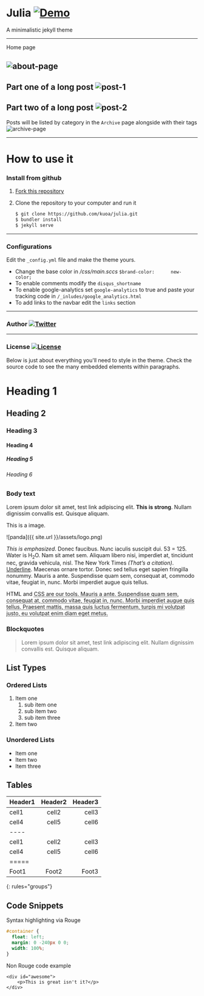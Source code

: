 # Julia [![Demo](https://img.shields.io/badge/julia-demo-green.svg)](http://kuoa.github.io)

A minimalistic jekyll theme

---------------------------
Home page

![about-page](https://raw.githubusercontent.com/kuoa/julia/master/assets/home.png)
---------------------------

Part one of a long post
![post-1](https://raw.githubusercontent.com/kuoa/julia/master/assets/post_1.png)
---------------------------

Part two of a long post
![post-2](https://raw.githubusercontent.com/kuoa/julia/master/assets/post_2.png)
---------------------------

Posts will be listed by category in the `Archive` page alongside with their tags
![archive-page](https://raw.githubusercontent.com/kuoa/julia/master/assets/archive.png)

---------------------------

How to use it
=========


### Install from github

1. [Fork this repository](https://github.com/kuoa/julia/fork)

2. Clone the repository to your computer and run it

    ``` sh
    $ git clone https://github.com/kuoa/julia.git
    $ bundler install
    $ jekyll serve
    ```

---------------------------

### Configurations
Edit the `_config.yml` file and make the theme yours.
 * Change the base color in */css/main.sccs*  ```$brand-color:      new-color;```
 * To enable comments modify the ```disqus_shortname```
 * To enable google-analytics set ```google-analytics``` to true and paste your tracking code in ```/_inludes/google_analytics.html```
 * To add links to the navbar edit the ```links``` section

---------------------------
### Author  [![Twitter](https://img.shields.io/badge/kuoa-<3-66BAB7.svg)](https://github.com/kuoa)

---------------------------
### License  [![License](https://img.shields.io/npm/l/express.svg)](https://github.com/kuoa/julia/blob/master/LICENSE)






Below is just about everything you'll need to style in the theme. Check the source code to see the many embedded elements within paragraphs.

# Heading 1

## Heading 2

### Heading 3

#### Heading 4

##### Heading 5

###### Heading 6

### Body text

Lorem ipsum dolor sit amet, test link adipiscing elit. **This is strong**. Nullam dignissim convallis est. Quisque aliquam.

This is a image.

![panda]({{ site.url }}/assets/logo.png)


*This is emphasized*. Donec faucibus. Nunc iaculis suscipit dui. 53 = 125. Water is H<sub>2</sub>O. Nam sit amet sem. Aliquam libero nisi, imperdiet at, tincidunt nec, gravida vehicula, nisl. The New York Times <cite>(That’s a citation)</cite>. <u>Underline</u>. Maecenas ornare tortor. Donec sed tellus eget sapien fringilla nonummy. Mauris a ante. Suspendisse quam sem, consequat at, commodo vitae, feugiat in, nunc. Morbi imperdiet augue quis tellus.

HTML and <abbr title="cascading stylesheets">CSS<abbr> are our tools. Mauris a ante. Suspendisse quam sem, consequat at, commodo vitae, feugiat in, nunc. Morbi imperdiet augue quis tellus. Praesent mattis, massa quis luctus fermentum, turpis mi volutpat justo, eu volutpat enim diam eget metus.

### Blockquotes

> Lorem ipsum dolor sit amet, test link adipiscing elit. Nullam dignissim convallis est. Quisque aliquam.

## List Types

### Ordered Lists

1. Item one
   1. sub item one
   2. sub item two
   3. sub item three
2. Item two

### Unordered Lists

* Item one
* Item two
* Item three

## Tables

| Header1 | Header2 | Header3 |
|:--------|:-------:|--------:|
| cell1   | cell2   | cell3   |
| cell4   | cell5   | cell6   |
|----
| cell1   | cell2   | cell3   |
| cell4   | cell5   | cell6   |
|=====
| Foot1   | Foot2   | Foot3
{: rules="groups"}

## Code Snippets

Syntax highlighting via Rouge

```css
#container {
  float: left;
  margin: 0 -240px 0 0;
  width: 100%;
}
```

Non Rouge code example

    <div id="awesome">
        <p>This is great isn't it?</p>
    </div>
